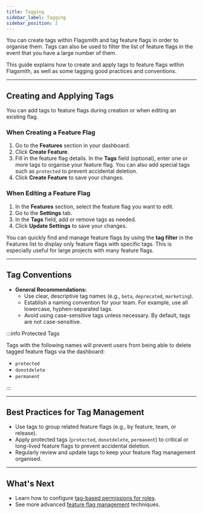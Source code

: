 ```yaml
---
title: Tagging
sidebar_label: Tagging
sidebar_position: 2
---
```


You can create tags within Flagsmith and tag feature flags in order to organise them. Tags can also be used to filter the list of feature flags in the event that you have a large number of them.

This guide explains how to create and apply tags to feature flags within Flagsmith, as well as some tagging good practices and conventions.

---

## Creating and Applying Tags

You can add tags to feature flags during creation or when editing an existing flag.

### When Creating a Feature Flag

1. Go to the **Features** section in your dashboard.
2. Click **Create Feature**.
3. Fill in the feature flag details. In the **Tags** field (optional), enter one or more tags to organise your feature flag. You can also add special tags such as `protected` to prevent accidental deletion.
4. Click **Create Feature** to save your changes.

### When Editing a Feature Flag

1. In the **Features** section, select the feature flag you want to edit.
2. Go to the **Settings** tab.
3. In the **Tags** field, add or remove tags as needed.
4. Click **Update Settings** to save your changes.

You can quickly find and manage feature flags by using the **tag filter** in the Features list to display only feature flags with specific tags. This is especially useful for large projects with many feature flags.

---

## Tag Conventions

- **General Recommendations:**
  - Use clear, descriptive tag names (e.g., `beta`, `deprecated`, `marketing`).
  - Establish a naming convention for your team. For example, use all lowercase, hyphen-separated tags.
  - Avoid using case-sensitive tags unless necessary. By default, tags are not case-sensitive.

:::info Protected Tags

Tags with the following names will prevent users from being able to delete tagged feature flags via the dashboard:

- `protected`
- `donotdelete`
- `permanent`

:::


---

## Best Practices for Tag Management
- Use tags to group related feature flags (e.g., by feature, team, or release).
- Apply protected tags (`protected`, `donotdelete`, `permanent`) to critical or long-lived feature flags to prevent accidental deletion.
- Regularly review and update tags to keep your feature flag management organised.

---

## What's Next

- Learn how to configure [tag-based permissions for roles](/administration-and-security/access-control/rbac).
- See more advanced [feature flag management](/managing-flags/core-management) techniques.

